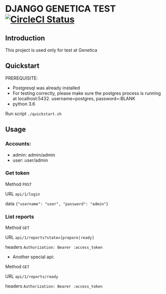 # DJANGO GENETICA TEST [![CircleCI Status](https://circleci.com/gh/vanhiepdam/genetica.svg?style=svg)](https://github.com/vanhiepdam/genetica)

## Introduction

This project is used only for test at Genetica

## Quickstart

PREREQUISITE: 
- Postgresql was already installed
- For testing correctly, please make sure the postgres process is running at localhost:5432. username=postgres, password=:BLANK
- python 3.6

Run script `./quickstart.sh`

## Usage
### Accounts:
- admin: admin/admin
- user: user/admin

### Get token

Method `POST`

URL `api/1/login`

data `{"username": "user", "password": "admin"}`


### List reports

Method `GET`

URL `api/1/reports?state=[prepare|ready]`

headers `Authorization: Bearer :access_token`

- Another special api: 

Method `GET`

URL `api/1/reports/ready`

headers `Authorization: Bearer :access_token`
